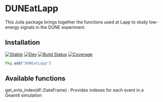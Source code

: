 # DUNEatLapp

This Julia package brings together the functions used at Lapp to study low-energy signals in the DUNE experiment.

## Installation

[![Stable](https://img.shields.io/badge/docs-stable-blue.svg)](https://MaelMartin17.github.io/DUNEatLapp.jl/stable/)
[![Dev](https://img.shields.io/badge/docs-dev-blue.svg)](https://MaelMartin17.github.io/DUNEatLapp.jl/dev/)
[![Build Status](https://github.com/MaelMartin17/DUNEatLapp.jl/actions/workflows/CI.yml/badge.svg?branch=main)](https://github.com/MaelMartin17/DUNEatLapp.jl/actions/workflows/CI.yml?query=branch%3Amain)
[![Coverage](https://codecov.io/gh/MaelMartin17/DUNEatLapp.jl/branch/main/graph/badge.svg)](https://codecov.io/gh/MaelMartin17/DUNEatLapp.jl)

```julia
Pkg.add("DUNEatLapp")
```
## Available functions

get_evts_index(df::DataFrame) : Provides indexes for each event in a Geant4 simulation 
